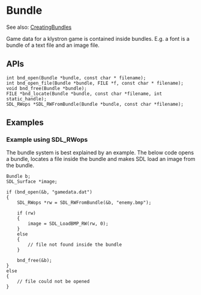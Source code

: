 # Bundle #

See also: [CreatingBundles](CreatingBundles.md)

Game data for a klystron game is contained inside bundles. E.g. a font is a bundle of a text file and an image file.


## APIs ##

```
int bnd_open(Bundle *bundle, const char * filename);
int bnd_open_file(Bundle *bundle, FILE *f, const char * filename);
void bnd_free(Bundle *bundle);
FILE *bnd_locate(Bundle *bundle, const char *filename, int static_handle);
SDL_RWops *SDL_RWFromBundle(Bundle *bundle, const char *filename);
```

## Examples ##

### Example using SDL\_RWops ###

The bundle system is best explained by an example. The below code opens a bundle, locates a file inside the bundle and makes SDL load an image from the bundle.

```
Bundle b;
SDL_Surface *image;

if (bnd_open(&b, "gamedata.dat")
{
    SDL_RWops *rw = SDL_RWFromBundle(&b, "enemy.bmp");

    if (rw)
    {
        image = SDL_LoadBMP_RW(rw, 0);
    }
    else
    {
        // file not found inside the bundle
    }

    bnd_free(&b);
}
else
{
    // file could not be opened
}
```